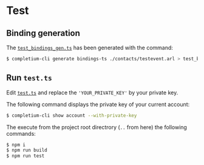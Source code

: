 # Test

## Binding generation

The [`test_bindings_gen.ts`](./test_bindings_gen.ts) has been generated with the command:
```bash
$ completium-cli generate bindings-ts ./contacts/testevent.arl > test_bindings_gen.ts
```

## Run `test.ts`

Edit [`test.ts`](./test.ts) and replace the `'YOUR_PRIVATE_KEY'` by your private key.

The following command displays the private key of your current account:
```bash
$ completium-cli show account --with-private-key
```

The execute from the project root directrory (`..` from here) the following commands:
```bash
$ npm i
$ npm run build
$ npm run test
```